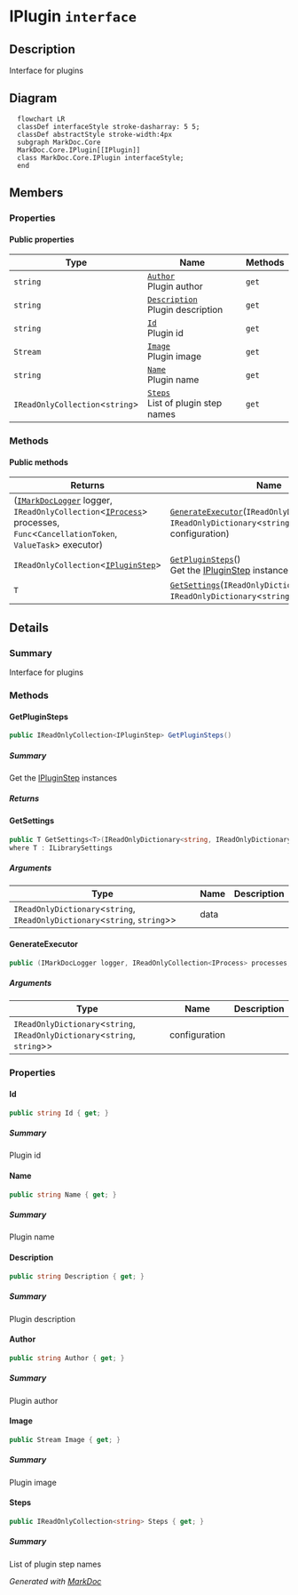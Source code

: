 # IPlugin `interface`

## Description
Interface for plugins

## Diagram
```mermaid
  flowchart LR
  classDef interfaceStyle stroke-dasharray: 5 5;
  classDef abstractStyle stroke-width:4px
  subgraph MarkDoc.Core
  MarkDoc.Core.IPlugin[[IPlugin]]
  class MarkDoc.Core.IPlugin interfaceStyle;
  end
```

## Members
### Properties
#### Public  properties
| Type | Name | Methods |
| --- | --- | --- |
| `string` | [`Author`](#author)<br>Plugin author | `get` |
| `string` | [`Description`](#description)<br>Plugin description | `get` |
| `string` | [`Id`](#id)<br>Plugin id | `get` |
| `Stream` | [`Image`](#image)<br>Plugin image | `get` |
| `string` | [`Name`](#name)<br>Plugin name | `get` |
| `IReadOnlyCollection`&lt;`string`&gt; | [`Steps`](#steps)<br>List of plugin step names | `get` |

### Methods
#### Public  methods
| Returns | Name |
| --- | --- |
| ([`IMarkDocLogger`](./IMarkDocLogger.md) logger, `IReadOnlyCollection`&lt;[`IProcess`](./IProcess.md)&gt; processes, `Func`&lt;`CancellationToken`, `ValueTask`&gt; executor) | [`GenerateExecutor`](#generateexecutor)(`IReadOnlyDictionary`&lt;`string`, `IReadOnlyDictionary`&lt;`string`, `string`&gt;&gt; configuration) |
| `IReadOnlyCollection`&lt;[`IPluginStep`](./IPluginStep.md)&gt; | [`GetPluginSteps`](#getpluginsteps)()<br>Get the [IPluginStep](./IPluginStep.md) instances |
| `T` | [`GetSettings`](#getsettings)(`IReadOnlyDictionary`&lt;`string`, `IReadOnlyDictionary`&lt;`string`, `string`&gt;&gt; data) |

## Details
### Summary
Interface for plugins

### Methods
#### GetPluginSteps
```csharp
public IReadOnlyCollection<IPluginStep> GetPluginSteps()
```
##### Summary
Get the [IPluginStep](./IPluginStep.md) instances

##### Returns


#### GetSettings
```csharp
public T GetSettings<T>(IReadOnlyDictionary<string, IReadOnlyDictionary<string, string>> data)
where T : ILibrarySettings
```
##### Arguments
| Type | Name | Description |
| --- | --- | --- |
| `IReadOnlyDictionary`&lt;`string`, `IReadOnlyDictionary`&lt;`string`, `string`&gt;&gt; | data |   |

#### GenerateExecutor
```csharp
public (IMarkDocLogger logger, IReadOnlyCollection<IProcess> processes, Func<CancellationToken, ValueTask> executor) GenerateExecutor(IReadOnlyDictionary<string, IReadOnlyDictionary<string, string>> configuration)
```
##### Arguments
| Type | Name | Description |
| --- | --- | --- |
| `IReadOnlyDictionary`&lt;`string`, `IReadOnlyDictionary`&lt;`string`, `string`&gt;&gt; | configuration |   |

### Properties
#### Id
```csharp
public string Id { get; }
```
##### Summary
Plugin id

#### Name
```csharp
public string Name { get; }
```
##### Summary
Plugin name

#### Description
```csharp
public string Description { get; }
```
##### Summary
Plugin description

#### Author
```csharp
public string Author { get; }
```
##### Summary
Plugin author

#### Image
```csharp
public Stream Image { get; }
```
##### Summary
Plugin image

#### Steps
```csharp
public IReadOnlyCollection<string> Steps { get; }
```
##### Summary
List of plugin step names

*Generated with* [*MarkDoc*](https://github.com/hailstorm75/MarkDoc.Core)

